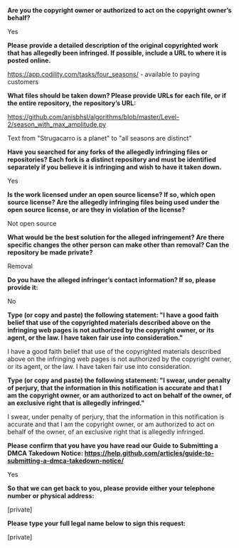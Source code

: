 **Are you the copyright owner or authorized to act on the copyright owner’s behalf?**

Yes



**Please provide a detailed description of the original copyrighted work that has allegedly been infringed. If possible, include a URL to where it is posted online.**

https://app.codility.com/tasks/four_seasons/ - available to paying customers



**What files should be taken down? Please provide URLs for each file, or if the entire repository, the repository’s URL:**

https://github.com/anisbhsl/algorithms/blob/master/Level-2/season_with_max_amplitude.py

Text from "Strugacarro is a planet" to "all seasons are distinct"



**Have you searched for any forks of the allegedly infringing files or repositories? Each fork is a distinct repository and must be identified separately if you believe it is infringing and wish to have it taken down.**

Yes



**Is the work licensed under an open source license? If so, which open source license? Are the allegedly infringing files being used under the open source license, or are they in violation of the license?**

Not open source



**What would be the best solution for the alleged infringement? Are there specific changes the other person can make other than removal? Can the repository be made private?**

Removal



**Do you have the alleged infringer’s contact information? If so, please provide it:**

No



**Type (or copy and paste) the following statement: "I have a good faith belief that use of the copyrighted materials described above on the infringing web pages is not authorized by the copyright owner, or its agent, or the law. I have taken fair use into consideration."**

I have a good faith belief that use of the copyrighted materials described above on the infringing web pages is not authorized by the copyright owner, or its agent, or the law. I have taken fair use into consideration.



**Type (or copy and paste) the following statement: "I swear, under penalty of perjury, that the information in this notification is accurate and that I am the copyright owner, or am authorized to act on behalf of the owner, of an exclusive right that is allegedly infringed."**

I swear, under penalty of perjury, that the information in this notification is accurate and that I am the copyright owner, or am authorized to act on behalf of the owner, of an exclusive right that is allegedly infringed.



**Please confirm that you have you have read our Guide to Submitting a DMCA Takedown Notice: https://help.github.com/articles/guide-to-submitting-a-dmca-takedown-notice/**

Yes



**So that we can get back to you, please provide either your telephone number or physical address:**

[private]  


**Please type your full legal name below to sign this request:**

[private]  
